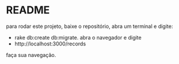 # README

para rodar este projeto, baixe o repositório, abra um terminal e digite:
* rake db:create db:migrate.
abra o navegador e digite
* http://localhost:3000/records

faça sua navegação.
